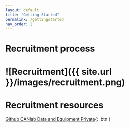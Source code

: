 ```yaml
---
layout: default
title: "Getting Started"
permalink: /gettingstarted
nav_order: 2
---
```


# Recruitment process
# ![Recruitment]({{ site.url }}/images/recruitment.png)

# Recruitment resources
[Github CANlab Data and Equipment Private](https://github.com/canlab/CANlab_data_and_equipment_private){: .btn }
